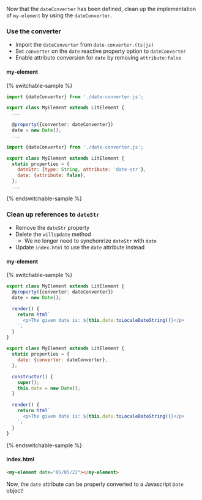 Now that the `dateConverter` has been defined, clean up the implementation of `my-element` by using the `dateConverter`.

### Use the converter

- Import the `dateConverter` from `date-converter.(ts|js)`
- Set `converter` on the `date` reactive property option to `dateConverter`
- Enable attribute conversion for `date` by removing `attribute:false`

#### my-element

{% switchable-sample %}

```ts
import {dateConverter} from './date-converter.js';

export class MyElement extends LitElement {
  ...

  @property({converter: dateConverter})
  date = new Date();
  ...
```

```js
import {dateConverter} from './date-converter.js';

export class MyElement extends LitElement {
  static properties = {
    dateStr: {type: String, attribute: 'date-str'},
    date: {attribute: false},
  };
  ...
```

{% endswitchable-sample %}

### Clean up references to `dateStr`

- Remove the `dateStr` property
- Delete the `willUpdate` method
  - We no longer need to synchonrize `dateStr` with `date`
- Update  `index.html` to use the `date` attribute instead

#### my-element

{% switchable-sample %}

```ts
export class MyElement extends LitElement {
  @property({converter: dateConverter})
  date = new Date();

  render() {
    return html`
      <p>The given date is: ${this.date.toLocaleDateString()}</p>
    `;
  }
}
```

```js
export class MyElement extends LitElement {
  static properties = {
    date: {converter: dateConverter},
  };

  constructor() {
    super();
    this.date = new Date();
  }

  render() {
    return html`
      <p>The given date is: ${this.date.toLocaleDateString()}</p>
    `;
  }
}
```

{% endswitchable-sample %}

#### index.html

```html
<my-element date="05/05/22"></my-element>
```

Now, the `date` attribute can be properly converted to a Javascript `Date` object!